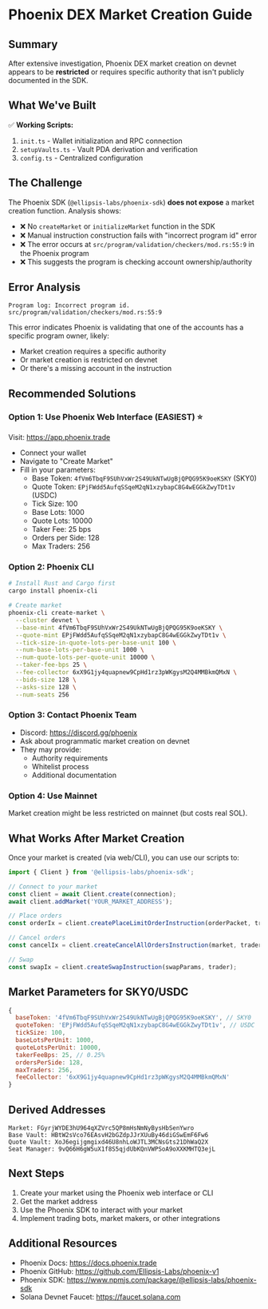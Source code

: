# Phoenix DEX Market Creation Guide

## Summary

After extensive investigation, Phoenix DEX market creation on devnet appears to be **restricted** or requires specific authority that isn't publicly documented in the SDK.

## What We've Built

✅ **Working Scripts:**
1. `init.ts` - Wallet initialization and RPC connection
2. `setupVaults.ts` - Vault PDA derivation and verification
3. `config.ts` - Centralized configuration

## The Challenge

The Phoenix SDK (`@ellipsis-labs/phoenix-sdk`) **does not expose** a market creation function. Analysis shows:

- ❌ No `createMarket` or `initializeMarket` function in the SDK
- ❌ Manual instruction construction fails with "incorrect program id" error
- ❌ The error occurs at `src/program/validation/checkers/mod.rs:55:9` in the Phoenix program
- ❌ This suggests the program is checking account ownership/authority

## Error Analysis

```
Program log: Incorrect program id.
src/program/validation/checkers/mod.rs:55:9
```

This error indicates Phoenix is validating that one of the accounts has a specific program owner, likely:
- Market creation requires a specific authority
- Or market creation is restricted on devnet
- Or there's a missing account in the instruction

## Recommended Solutions

### Option 1: Use Phoenix Web Interface (EASIEST) ⭐
Visit: https://app.phoenix.trade
- Connect your wallet
- Navigate to "Create Market"
- Fill in your parameters:
  - Base Token: `4fVm6TbqF9SUhVxWr2S49UkNTwUgBjQPQG95K9oeKSKY` (SKY0)
  - Quote Token: `EPjFWdd5AufqSSqeM2qN1xzybapC8G4wEGGkZwyTDt1v` (USDC)
  - Tick Size: 100
  - Base Lots: 1000
  - Quote Lots: 10000
  - Taker Fee: 25 bps
  - Orders per Side: 128
  - Max Traders: 256

### Option 2: Phoenix CLI
```bash
# Install Rust and Cargo first
cargo install phoenix-cli

# Create market
phoenix-cli create-market \
  --cluster devnet \
  --base-mint 4fVm6TbqF9SUhVxWr2S49UkNTwUgBjQPQG95K9oeKSKY \
  --quote-mint EPjFWdd5AufqSSqeM2qN1xzybapC8G4wEGGkZwyTDt1v \
  --tick-size-in-quote-lots-per-base-unit 100 \
  --num-base-lots-per-base-unit 1000 \
  --num-quote-lots-per-quote-unit 10000 \
  --taker-fee-bps 25 \
  --fee-collector 6xX9G1jy4quapnew9CpHd1rz3pWKgysM2Q4MMBkmQMxN \
  --bids-size 128 \
  --asks-size 128 \
  --num-seats 256
```

### Option 3: Contact Phoenix Team
- Discord: https://discord.gg/phoenix
- Ask about programmatic market creation on devnet
- They may provide:
  - Authority requirements
  - Whitelist process
  - Additional documentation

### Option 4: Use Mainnet
Market creation might be less restricted on mainnet (but costs real SOL).

## What Works After Market Creation

Once your market is created (via web/CLI), you can use our scripts to:

```typescript
import { Client } from '@ellipsis-labs/phoenix-sdk';

// Connect to your market
const client = await Client.create(connection);
await client.addMarket('YOUR_MARKET_ADDRESS');

// Place orders
const orderIx = client.createPlaceLimitOrderInstruction(orderPacket, trader);

// Cancel orders
const cancelIx = client.createCancelAllOrdersInstruction(market, trader);

// Swap
const swapIx = client.createSwapInstruction(swapParams, trader);
```

## Market Parameters for SKY0/USDC

```javascript
{
  baseToken: '4fVm6TbqF9SUhVxWr2S49UkNTwUgBjQPQG95K9oeKSKY', // SKY0
  quoteToken: 'EPjFWdd5AufqSSqeM2qN1xzybapC8G4wEGGkZwyTDt1v', // USDC
  tickSize: 100,
  baseLotsPerUnit: 1000,
  quoteLotsPerUnit: 10000,
  takerFeeBps: 25, // 0.25%
  ordersPerSide: 128,
  maxTraders: 256,
  feeCollector: '6xX9G1jy4quapnew9CpHd1rz3pWKgysM2Q4MMBkmQMxN'
}
```

## Derived Addresses

```
Market: FGyrjWYDE3hU964qXZVrc5QP8mHsNmNyBysHbSenYwro
Base Vault: HBtW2sVco76EAsvH2bGZdpJJrXUuBy46diGSwEmF6Fw6
Quote Vault: XoJ6egijgmgixd46U8nhLoWJTL3MCNsGts21DhWaQ2X
Seat Manager: 9vQ66H6gW5uX1f8S5qjdUbKQnVWPSoA9oXXKMHTQ3ejL
```

## Next Steps

1. Create your market using the Phoenix web interface or CLI
2. Get the market address
3. Use the Phoenix SDK to interact with your market
4. Implement trading bots, market makers, or other integrations

## Additional Resources

- Phoenix Docs: https://docs.phoenix.trade
- Phoenix GitHub: https://github.com/Ellipsis-Labs/phoenix-v1
- Phoenix SDK: https://www.npmjs.com/package/@ellipsis-labs/phoenix-sdk
- Solana Devnet Faucet: https://faucet.solana.com

